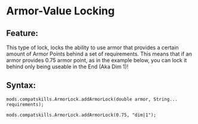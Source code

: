 # Armor-Value Locking

## Feature:

This type of lock, locks the ability to use armor that provides a certain amount of Armor Points behind a set of requirements. This means that if an armor provides 0.75 armor point, as in the example below, you can lock it behind only being useable in the End (Aka Dim 1)!

## Syntax:

    mods.compatskills.ArmorLock.addArmorLock(double armor, String... requirements);
    
    mods.compatskills.ArmorLock.addArmorLock(0.75, "dim|1");